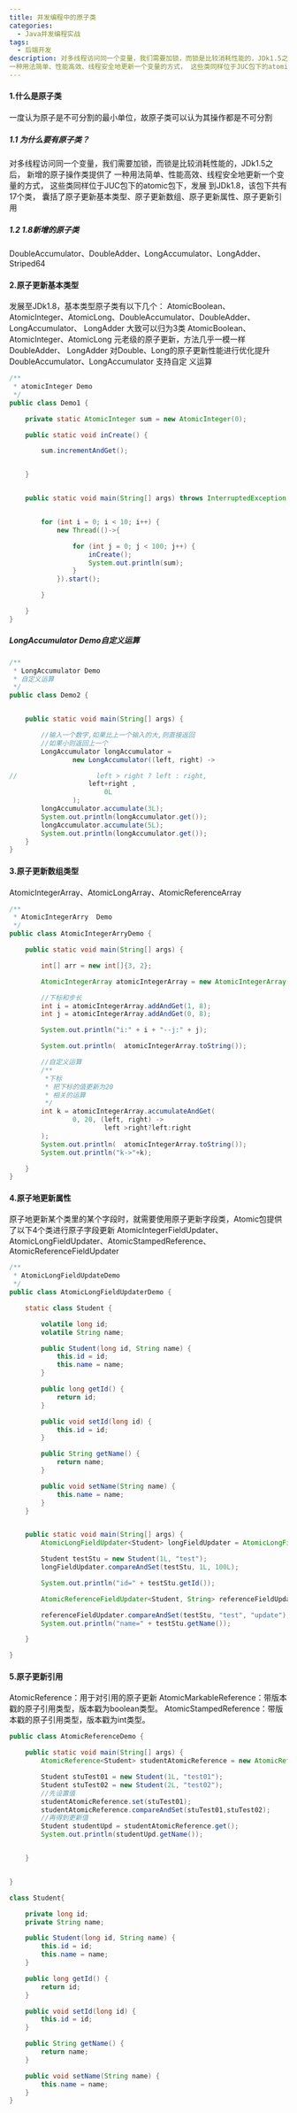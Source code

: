 ```yaml
---
title: 并发编程中的原子类
categories:
  - Java并发编程实战
tags:
  - 后端开发
description: 对多线程访问同一个变量，我们需要加锁，而锁是比较消耗性能的，JDk1.5之后， 新增的原子操作类提供了
一种用法简单、性能高效、线程安全地更新一个变量的方式， 这些类同样位于JUC包下的atomic包下，发展到JDk1.8，该包下共有17个类， 囊括了原子更新基本类型、原子更新数组、原子更新属性、原子更新引用
---
```


#### 1.什么是原子类

一度认为原子是不可分割的最小单位，故原子类可以认为其操作都是不可分割

##### 1.1 为什么要有原子类？

对多线程访问同一个变量，我们需要加锁，而锁是比较消耗性能的，JDk1.5之后， 新增的原子操作类提供了
一种用法简单、性能高效、线程安全地更新一个变量的方式， 这些类同样位于JUC包下的atomic包下，发展
到JDk1.8，该包下共有17个类， 囊括了原子更新基本类型、原子更新数组、原子更新属性、原子更新引用

##### 1.2 1.8新增的原子类

DoubleAccumulator、DoubleAdder、LongAccumulator、LongAdder、Striped64

#### 2.原子更新基本类型

发展至JDk1.8，基本类型原子类有以下几个：
AtomicBoolean、AtomicInteger、AtomicLong、DoubleAccumulator、DoubleAdder、LongAccumulator、
LongAdder
大致可以归为3类
AtomicBoolean、AtomicInteger、AtomicLong 元老级的原子更新，方法几乎一模一样 DoubleAdder、
LongAdder 对Double、Long的原子更新性能进行优化提升 DoubleAccumulator、LongAccumulator 支持自定
义运算

```java
/**
 * atomicInteger Demo
 */
public class Demo1 {

    private static AtomicInteger sum = new AtomicInteger(0);

    public static void inCreate() {

        sum.incrementAndGet();


    }


    public static void main(String[] args) throws InterruptedException {


        for (int i = 0; i < 10; i++) {
            new Thread(()->{

                for (int j = 0; j < 100; j++) {
                    inCreate();
                    System.out.println(sum);
                }
            }).start();

        }

    }
}
```

##### LongAccumulator Demo自定义运算

```java
/**
 * LongAccumulator Demo
 * 自定义运算
 */
public class Demo2 {


    public static void main(String[] args) {

        //输入一个数字,如果比上一个输入的大,则直接返回
        //如果小则返回上一个
        LongAccumulator longAccumulator =
                new LongAccumulator((left, right) ->

//                    left > right ? left : right,
                    left+right ,
                        0L
                );
        longAccumulator.accumulate(3L);
        System.out.println(longAccumulator.get());
        longAccumulator.accumulate(5L);
        System.out.println(longAccumulator.get());
    }
}
```

#### 3.原子更新数组类型

AtomicIntegerArray、AtomicLongArray、AtomicReferenceArray

```java
/**
 * AtomicIntegerArry  Demo
 */
public class AtomicIntegerArryDemo {

    public static void main(String[] args) {

        int[] arr = new int[]{3, 2};

        AtomicIntegerArray atomicIntegerArray = new AtomicIntegerArray(arr);

        //下标和步长
        int i = atomicIntegerArray.addAndGet(1, 8);
        int j = atomicIntegerArray.addAndGet(0, 8);

        System.out.println("i:" + i + "--j:" + j);

        System.out.println(  atomicIntegerArray.toString());

        //自定义运算
        /**
         *下标
         * 把下标的值更新为20
         * 相关的运算
         */
        int k = atomicIntegerArray.accumulateAndGet(
                0, 20, (left, right) ->
                        left >right?left:right
        );
        System.out.println(  atomicIntegerArray.toString());
        System.out.println("k->"+k);

    }
}
```



#### 4.原子地更新属性

原子地更新某个类里的某个字段时，就需要使用原子更新字段类，Atomic包提供了以下4个类进行原子字段更新
AtomicIntegerFieldUpdater、AtomicLongFieldUpdater、AtomicStampedReference、AtomicReferenceFieldUpdater

```java
/**
 * AtomicLongFieldUpdateDemo
 */
public class AtomicLongFieldUpdaterDemo {

    static class Student {

        volatile long id;
        volatile String name;

        public Student(long id, String name) {
            this.id = id;
            this.name = name;
        }

        public long getId() {
            return id;
        }

        public void setId(long id) {
            this.id = id;
        }

        public String getName() {
            return name;
        }

        public void setName(String name) {
            this.name = name;
        }
    }


    public static void main(String[] args) {
        AtomicLongFieldUpdater<Student> longFieldUpdater = AtomicLongFieldUpdater.newUpdater(Student.class, "id");

        Student testStu = new Student(1L, "test");
        longFieldUpdater.compareAndSet(testStu, 1L, 100L);

        System.out.println("id=" + testStu.getId());

        AtomicReferenceFieldUpdater<Student, String> referenceFieldUpdater = AtomicReferenceFieldUpdater.newUpdater(Student.class, String.class, "name");

        referenceFieldUpdater.compareAndSet(testStu, "test", "update");
        System.out.println("name=" + testStu.getName());

    }

}

```

#### 5.原子更新引用

AtomicReference：用于对引用的原子更新
AtomicMarkableReference：带版本戳的原子引用类型，版本戳为boolean类型。
AtomicStampedReference：带版本戳的原子引用类型，版本戳为int类型。

```java
public class AtomicReferenceDemo {

    public static void main(String[] args) {
        AtomicReference<Student> studentAtomicReference = new AtomicReference<>();

        Student stuTest01 = new Student(1L, "test01");
        Student stuTest02 = new Student(2L, "test02");
        //先设置值
        studentAtomicReference.set(stuTest01);
        studentAtomicReference.compareAndSet(stuTest01,stuTest02);
        //再得到更新值
        Student studentUpd = studentAtomicReference.get();
        System.out.println(studentUpd.getName());


    }


}

class Student{

    private long id;
    private String name;

    public Student(long id, String name) {
        this.id = id;
        this.name = name;
    }

    public long getId() {
        return id;
    }

    public void setId(long id) {
        this.id = id;
    }

    public String getName() {
        return name;
    }

    public void setName(String name) {
        this.name = name;
    }
}
```